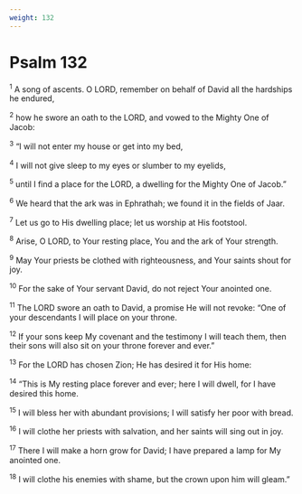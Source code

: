 ```yaml
---
weight: 132
---
```


# Psalm 132

<sup>1</sup> A song of ascents. O LORD, remember on behalf of David all the hardships he endured, 

<sup>2</sup> how he swore an oath to the LORD, and vowed to the Mighty One of Jacob: 

<sup>3</sup> “I will not enter my house or get into my bed, 

<sup>4</sup> I will not give sleep to my eyes or slumber to my eyelids, 

<sup>5</sup> until I find a place for the LORD, a dwelling for the Mighty One of Jacob.” 

<sup>6</sup> We heard that the ark was in Ephrathah; we found it in the fields of Jaar. 

<sup>7</sup> Let us go to His dwelling place; let us worship at His footstool. 

<sup>8</sup> Arise, O LORD, to Your resting place, You and the ark of Your strength. 

<sup>9</sup> May Your priests be clothed with righteousness, and Your saints shout for joy. 

<sup>10</sup> For the sake of Your servant David, do not reject Your anointed one. 

<sup>11</sup> The LORD swore an oath to David, a promise He will not revoke: “One of your descendants I will place on your throne. 

<sup>12</sup> If your sons keep My covenant and the testimony I will teach them, then their sons will also sit on your throne forever and ever.” 

<sup>13</sup> For the LORD has chosen Zion; He has desired it for His home: 

<sup>14</sup> “This is My resting place forever and ever; here I will dwell, for I have desired this home. 

<sup>15</sup> I will bless her with abundant provisions; I will satisfy her poor with bread. 

<sup>16</sup> I will clothe her priests with salvation, and her saints will sing out in joy. 

<sup>17</sup> There I will make a horn grow for David; I have prepared a lamp for My anointed one. 

<sup>18</sup> I will clothe his enemies with shame, but the crown upon him will gleam.” 


